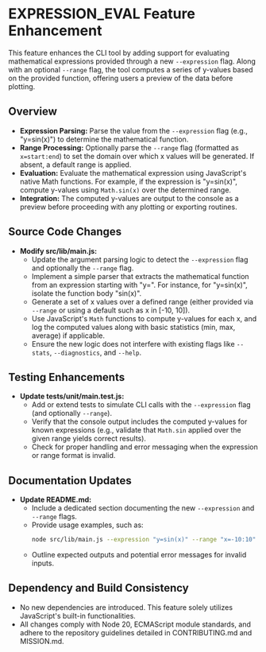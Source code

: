 # EXPRESSION_EVAL Feature Enhancement

This feature enhances the CLI tool by adding support for evaluating mathematical expressions provided through a new `--expression` flag. Along with an optional `--range` flag, the tool computes a series of y-values based on the provided function, offering users a preview of the data before plotting.

## Overview

- **Expression Parsing:** Parse the value from the `--expression` flag (e.g., "y=sin(x)") to determine the mathematical function.
- **Range Processing:** Optionally parse the `--range` flag (formatted as `x=start:end`) to set the domain over which x values will be generated. If absent, a default range is applied.
- **Evaluation:** Evaluate the mathematical expression using JavaScript's native Math functions. For example, if the expression is "y=sin(x)", compute y-values using `Math.sin(x)` over the determined range.
- **Integration:** The computed y-values are output to the console as a preview before proceeding with any plotting or exporting routines.

## Source Code Changes

- **Modify src/lib/main.js:**
  - Update the argument parsing logic to detect the `--expression` flag and optionally the `--range` flag.
  - Implement a simple parser that extracts the mathematical function from an expression starting with "y=". For instance, for "y=sin(x)", isolate the function body "sin(x)".
  - Generate a set of x values over a defined range (either provided via `--range` or using a default such as x in [-10, 10]).
  - Use JavaScript's `Math` functions to compute y-values for each x, and log the computed values along with basic statistics (min, max, average) if applicable.
  - Ensure the new logic does not interfere with existing flags like `--stats`, `--diagnostics`, and `--help`.

## Testing Enhancements

- **Update tests/unit/main.test.js:**
  - Add or extend tests to simulate CLI calls with the `--expression` flag (and optionally `--range`).
  - Verify that the console output includes the computed y-values for known expressions (e.g., validate that `Math.sin` applied over the given range yields correct results).
  - Check for proper handling and error messaging when the expression or range format is invalid.

## Documentation Updates

- **Update README.md:**
  - Include a dedicated section documenting the new `--expression` and `--range` flags.
  - Provide usage examples, such as:
    ```sh
    node src/lib/main.js --expression "y=sin(x)" --range "x=-10:10"
    ```
  - Outline expected outputs and potential error messages for invalid inputs.

## Dependency and Build Consistency

- No new dependencies are introduced. This feature solely utilizes JavaScript's built-in functionalities.
- All changes comply with Node 20, ECMAScript module standards, and adhere to the repository guidelines detailed in CONTRIBUTING.md and MISSION.md.
